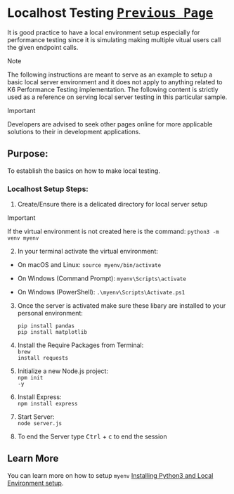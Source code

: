 # Localhost Testing [<kbd>Previous Page</kbd>](Performance_Test_Implementation/README.md)
It is good practice to have a local environment setup especially for performance testing since it is simulating making multiple vitual users call the given endpoint calls.

> [!NOTE]  
> The following instructions are meant to serve as an example to setup a basic local server environment and it does not apply to anything related to K6 Performance Testing implementation. The following content is strictly used as a reference on serving local server testing in this particular sample.

> [!IMPORTANT]  
> Developers are advised to seek other pages online for more applicable solutions to their in development applications.

## Purpose:
 To establish the basics on how to make local testing.

### Localhost Setup Steps:

1. Create/Ensure there is a delicated directory for local server setup
 > [!IMPORTANT]  
 > If the virtual environment is not created here is the command: `python3 -m venv myenv`

2. In your terminal activate the virtual environment:
- On macOS and Linux: `source myenv/bin/activate` 

- On Windows (Command Prompt): `myenv\Scripts\activate` 

- On Windows (PowerShell): `.\myenv\Scripts\Activate.ps1`

3. Once the server is activated make sure these libary are installed to your personal environment:
    <p><code>pip install pandas</code><br> <code>pip install matplotlib</code></p>

4. Install the Require Packages from Terminal:
    <br><code>brew install requests</code>

6. Initialize a new Node.js project:
    <br><code>npm init -y</code>

8. Install Express:
    <br><code>npm install express</code>
    
10. Start Server:
    <br><code>node server.js</code>

12. To end the Server type <kbd>Ctrl</kbd> + <kbd>c</kbd> to end the session

## Learn More

You can learn more on how to setup `myenv` [Installing Python3 and Local Environment setup](https://www.digitalocean.com/community/tutorials/how-to-install-python-3-and-set-up-a-local-programming-environment-on-macos).
